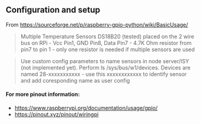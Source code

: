 ## Configuration and setup

 From <https://sourceforge.net/p/raspberry-gpio-python/wiki/BasicUsage/>

>Multiple Temperature Sensors DS18B20 (tested) placed on the 2 wire bus on RPi - Vcc Pin1, GND Pin8, Data Pin7 - 4.7K Ohm resistor from pin7 to pin 1 - only one resistor is needed if multiple sensors are used 

>Use custom config parameters to name sensors in node server/ISY (not implemented yet).  Perform ls /sys/bus/w1/devices.  Devices are named 28-xxxxxxxxxxx - use this xxxxxxxxxxxx to identify sensor and add coresponding name as user config 

#### For more pinout information:
- <https://www.raspberrypi.org/documentation/usage/gpio/>
- <https://pinout.xyz/pinout/wiringpi>
